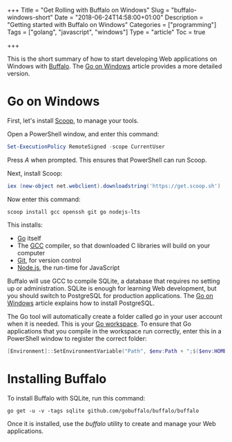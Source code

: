 +++
Title = "Get Rolling with Buffalo on Windows"
Slug = "buffalo-windows-short"
Date = "2018-06-24T14:58:00+01:00"
Description = "Getting started with Buffalo on Windows"
Categories = ["programming"]
Tags = ["golang", "javascript", "windows"]
Type = "article"
Toc = true

+++

This is the short summary of how to start developing Web applications on Windows with
[Buffalo](http://gobuffalo.io). The
[Go on Windows](http://www.stuartellis.name/articles/windows-golang-setup) article
provides a more detailed version.

<!--more-->

# Go on Windows

First, let's install [Scoop](http://scoop.sh/), to manage your tools.

Open a PowerShell window, and enter this command:

```powershell
Set-ExecutionPolicy RemoteSigned -scope CurrentUser
```

Press _A_ when prompted. This ensures that PowerShell can run Scoop.

Next, install Scoop:

```powershell
iex (new-object net.webclient).downloadstring('https://get.scoop.sh')
```

Now enter this command:

    scoop install gcc openssh git go nodejs-lts

This installs:

* [Go](https://golang.org/) itself
* The [GCC](http://mingw-w64.org) compiler, so that downloaded C libraries will build on
  your computer
* [Git](https://git-scm.com/), for version control
* [Node.js](https://nodejs.org/), the run-time for JavaScript

Buffalo will use GCC to compile SQLite, a database that requires no setting up or
administration. SQLite is enough for learning Web development, but you should switch to
PostgreSQL for production applications. The
[Go on Windows](http://www.stuartellis.name/articles/windows-golang-setup) article
explains how to install PostgreSQL.

The Go tool will automatically create a folder called _go_ in your user account when it
is needed. This is your [Go workspace](https://golang.org/doc/code.html#Workspaces). To
ensure that Go applications that you compile in the workspace run correctly, enter this
in a PowerShell window to register the correct folder:

```powershell
[Environment]::SetEnvironmentVariable("Path", $env:Path + ";$($env:HOMEDRIVE)$($env:HOMEPATH)\go\bin", [EnvironmentVariableTarget]::User)
```

# Installing Buffalo

To install Buffalo with SQLite, run this command:

    go get -u -v -tags sqlite github.com/gobuffalo/buffalo/buffalo

Once it is installed, use the _buffalo_ utility to create and manage your Web
applications.
